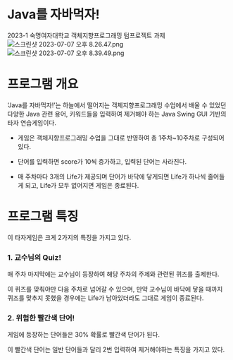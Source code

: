 # Java를 자바먹자!
2023-1 숙명여자대학교 객체지향프로그래밍 텀프로젝트 과제
![스크린샷 2023-07-07 오후 8.26.47.png](..%2F..%2FDownloads%2F%EC%8A%A4%ED%81%AC%EB%A6%B0%EC%83%B7%202023-07-07%20%EC%98%A4%ED%9B%84%208.26.47.png)
![스크린샷 2023-07-07 오후 8.39.49.png](..%2F..%2FDownloads%2F%EC%8A%A4%ED%81%AC%EB%A6%B0%EC%83%B7%202023-07-07%20%EC%98%A4%ED%9B%84%208.39.49.png)

# 프로그램 개요
‘Java를 자바먹자!’는 하늘에서 떨어지는 객체지향프로그래밍 수업에서 배울 수 있었던 다양한 Java 관련 용어, 키워드들을 입력하여 제거해야 하는 Java Swing GUI 기반의 타자 연습게임이다.

- 게임은 객체지향프로그래밍 수업을 그대로 반영하여 총 1주차~10주차로 구성되어 있다.

- 단어를 입력하면 score가 10씩 증가하고, 입력된 단어는 사라진다.

- 매 주차마다 3개의 Life가 제공되며 단어가 바닥에 닿게되면 Life가 하나씩 줄어들게 되고, Life가 모두 없어지면 게임은 종료된다.


# 프로그램 특징
이 타자게임은 크게 2가지의 특징을 가지고 있다.

### 1. 교수님의 Quiz!
매 주차 마지막에는 교수님이 등장하여 해당 주차의 주제와 관련된 퀴즈를 출제한다.

이 퀴즈를 맞춰야만 다음 주차로 넘어갈 수 있으며, 만약 교수님이 바닥에 닿을 때까지 퀴즈를 맞추지 못했을 경우에는 Life가 남아있더라도 그대로 게임이 종료된다.

### 2. 위험한 빨간색 단어!
게임에 등장하는 단어들은 30% 확률로 빨간색 단어가 된다.

이 빨간색 단어는 일반 단어들과 달리 2번 입력하여 제거해야하는 특징을 가지고 있다.

